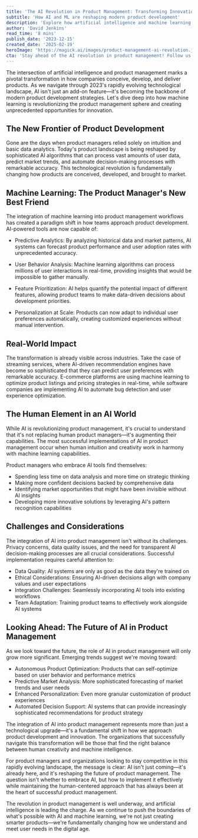 ```yaml
---
title: 'The AI Revolution in Product Management: Transforming Innovation Through Machine Learning'
subtitle: 'How AI and ML are reshaping modern product development'
description: 'Explore how artificial intelligence and machine learning are transforming product management, from predictive analytics to personalized user experiences. Learn how product managers are leveraging AI tools to make data-driven decisions and create innovative solutions while maintaining the crucial human element in product development.'
author: 'David Jenkins'
read_time: '8 mins'
publish_date: '2023-12-15'
created_date: '2025-02-19'
heroImage: 'https://magick.ai/images/product-management-ai-revolution.jpg'
cta: 'Stay ahead of the AI revolution in product management! Follow us on LinkedIn for daily insights on how artificial intelligence is reshaping the future of innovation and product development.'
---
```


The intersection of artificial intelligence and product management marks a pivotal transformation in how companies conceive, develop, and deliver products. As we navigate through 2023's rapidly evolving technological landscape, AI isn't just an add-on feature—it's becoming the backbone of modern product development strategies. Let's dive deep into how machine learning is revolutionizing the product management sphere and creating unprecedented opportunities for innovation.

## The New Frontier of Product Development

Gone are the days when product managers relied solely on intuition and basic data analytics. Today's product landscape is being reshaped by sophisticated AI algorithms that can process vast amounts of user data, predict market trends, and automate decision-making processes with remarkable accuracy. This technological revolution is fundamentally changing how products are conceived, developed, and brought to market.

## Machine Learning: The Product Manager's New Best Friend

The integration of machine learning into product management workflows has created a paradigm shift in how teams approach product development. AI-powered tools are now capable of:

- Predictive Analytics: By analyzing historical data and market patterns, AI systems can forecast product performance and user adoption rates with unprecedented accuracy.

- User Behavior Analysis: Machine learning algorithms can process millions of user interactions in real-time, providing insights that would be impossible to gather manually.

- Feature Prioritization: AI helps quantify the potential impact of different features, allowing product teams to make data-driven decisions about development priorities.

- Personalization at Scale: Products can now adapt to individual user preferences automatically, creating customized experiences without manual intervention.

## Real-World Impact

The transformation is already visible across industries. Take the case of streaming services, where AI-driven recommendation engines have become so sophisticated that they can predict user preferences with remarkable accuracy. E-commerce platforms are using machine learning to optimize product listings and pricing strategies in real-time, while software companies are implementing AI to automate bug detection and user experience optimization.

## The Human Element in an AI World

While AI is revolutionizing product management, it's crucial to understand that it's not replacing human product managers—it's augmenting their capabilities. The most successful implementations of AI in product management occur when human intuition and creativity work in harmony with machine learning capabilities.

Product managers who embrace AI tools find themselves:
- Spending less time on data analysis and more time on strategic thinking
- Making more confident decisions backed by comprehensive data
- Identifying market opportunities that might have been invisible without AI insights
- Developing more innovative solutions by leveraging AI's pattern recognition capabilities

## Challenges and Considerations

The integration of AI into product management isn't without its challenges. Privacy concerns, data quality issues, and the need for transparent AI decision-making processes are all crucial considerations. Successful implementation requires careful attention to:

- Data Quality: AI systems are only as good as the data they're trained on
- Ethical Considerations: Ensuring AI-driven decisions align with company values and user expectations
- Integration Challenges: Seamlessly incorporating AI tools into existing workflows
- Team Adaptation: Training product teams to effectively work alongside AI systems

## Looking Ahead: The Future of AI in Product Management

As we look toward the future, the role of AI in product management will only grow more significant. Emerging trends suggest we're moving toward:

- Autonomous Product Optimization: Products that can self-optimize based on user behavior and performance metrics
- Predictive Market Analysis: More sophisticated forecasting of market trends and user needs
- Enhanced Personalization: Even more granular customization of product experiences
- Automated Decision Support: AI systems that can provide increasingly sophisticated recommendations for product strategy

The integration of AI into product management represents more than just a technological upgrade—it's a fundamental shift in how we approach product development and innovation. The organizations that successfully navigate this transformation will be those that find the right balance between human creativity and machine intelligence.

For product managers and organizations looking to stay competitive in this rapidly evolving landscape, the message is clear: AI isn't just coming—it's already here, and it's reshaping the future of product management. The question isn't whether to embrace AI, but how to implement it effectively while maintaining the human-centered approach that has always been at the heart of successful product management.

The revolution in product management is well underway, and artificial intelligence is leading the charge. As we continue to push the boundaries of what's possible with AI and machine learning, we're not just creating smarter products—we're fundamentally changing how we understand and meet user needs in the digital age.